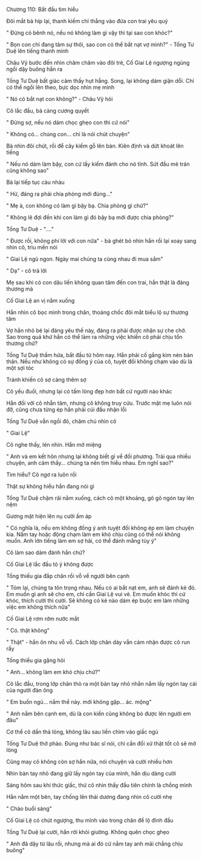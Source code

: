




Chương 110: Bắt đầu tìm hiểu

Đôi mắt bà híp lại, thanh kiếm chỉ thẳng vào đứa con trai yêu quý

" Đừng có bênh nó, nếu nó không làm gì vậy thì tại sao con khóc?"

" Bọn con chỉ đang tâm sự thôi, sao con có thể bắt nạt vợ mình?" - Tống Tư Duệ lên tiếng thanh minh

Châu Vỹ bước đến nhìn chăm chăm vào đôi trẻ, Cố Giai Lệ ngượng ngùng ngồi dậy buông hắn ra

Tống Tư Duệ bất giác cảm thấy hụt hẫng. Song, lại không dám giận dỗi. Chỉ có thể ngồi lên theo, bực dọc nhìn mẹ mình

" Nó có bắt nạt con không?" - Châu Vỹ hỏi

Cô lắc đầu, bà càng cương quyết

" Đừng sợ, nếu nó dám chọc ghẹo con thì cứ nói"

" Không có... chúng con... chỉ là nói chút chuyện"

Bà nhìn đôi chút, rồi để cây kiếm gỗ lên bàn. Kiên định và dứt khoát lên tiếng

" Nếu nó dám làm bậy, con cứ lấy kiếm đánh cho nó tỉnh. Sứt đầu mẻ trán cũng không sao"

Bà lại tiếp tục càu nhàu


" Hừ, đáng ra phải chia phòng mới đúng..."

" Mẹ à, con không có làm gì bậy bạ. Chia phòng gì chứ?"

" Không lẽ đợi đến khi con làm gì đó bậy bạ mới được chia phòng?"

Tống Tư Duệ - "...."

" Được rồi, không phí lời với con nữa" - bà ghét bỏ nhìn hắn rồi lại xoay sang nhìn cô, trìu mến nói

" Giai Lệ ngủ ngon. Ngày mai chúng ta cùng nhau đi mua sắm"

" Dạ" - cô trả lời

Mẹ sau khi có con dâu liền không quan tâm đến con trai, hắn thật là đáng thương mà

Cố Giai Lệ an vị nằm xuống

Hắn nhìn cô bọc mình trong chăn, thoáng chốc đôi mắt biểu lộ sự thương tâm

Vợ hắn nhỏ bé lại đáng yêu thế này, đáng ra phải được nhận sự che chở. Sao trong quá khứ hắn có thể làm ra những việc khiến cô phải chịu tổn thương chứ?

Tống Tư Duệ thầm hứa, bắt đầu từ hôm nay. Hắn phải cố gắng kìm nén bản thân. Nếu như không có sự đồng ý của cô, tuyệt đối không chạm vào dù là một sợi tóc

Tránh khiến cô sợ càng thêm sợ

Cô yếu đuối, nhưng lại có tấm lòng đẹp hơn bất cứ người nào khác

Hắn đối với cô nhẫn tâm, nhưng cô không truy cứu. Trước mặt mẹ luôn nói đỡ, cũng chưa từng ép hắn phải cúi đầu nhận lỗi

Tống Tư Duệ vẫn ngồi đó, chăm chú nhìn cô

" Giai Lệ"

Cô nghe thấy, lén nhìn. Hắn mở miệng


" Anh và em kết hôn nhưng lại không biết gì về đối phương. Trải qua nhiều chuyện, anh cảm thấy... chúng ta nên tìm hiểu nhau. Em nghĩ sao?"

Tìm hiểu? Cô ngơ ra luôn rồi

Thật sự không hiểu hắn đang nói gì

Tống Tư Duệ chậm rãi nằm xuống, cách cô một khoảng, gõ gõ ngón tay lên nệm

Gương mặt hiện lên nụ cười ấm áp

" Có nghĩa là, nếu em không đồng ý anh tuyệt đối không ép em làm chuyện kia. Nắm tay hoặc động chạm làm em khó chịu cũng có thể nói không muốn. Anh lớn tiếng làm em sợ hãi, có thể đánh mắng tùy ý"

Cô làm sao dám đánh hắn chứ?

Cố Giai Lệ lắc đầu tỏ ý không được

Tống thiếu gia đắp chăn rồi vỗ về người bên cạnh

" Tóm lại, chúng ta tôn trọng nhau. Nếu có ai bắt nạt em, anh sẽ đánh kẻ đó. Em muốn gì anh sẽ cho em, chỉ cần Giai Lệ vui vẻ. Em muốn khóc thì cứ khóc, thích cười thì cười. Sẽ không có kẻ nào dám ép buộc em làm những việc em không thích nữa"

Cố Giai Lệ rơm rớm nước mắt

" Có. thật không"

" Thật" - hắn ôn nhu vỗ vỗ. Cách lớp chăn dày vẫn cảm nhận được cô run rẩy

Tống thiếu gia gặng hỏi

" Anh... không làm em khó chịu chứ?"

Cô lắc đầu, trong lớp chăn thò ra một bàn tay nhỏ nhắn nắm lấy ngón tay cái của người đàn ông

" Em buồn ngủ... nắm thế này. mới không gặp... ác. mộng"

" Anh nằm bên cạnh em, dù là con kiến cũng không bò được lên người em đâu"

Cơ thể cô dần thả lỏng, không lâu sau liền chìm vào giấc ngủ

Tống Tư Duệ thở phào. Đúng như bác sĩ nói, chỉ cần đối xử thật tốt cô sẽ mở lòng

Cũng may cô không còn sợ hắn nữa, nói chuyện và cười nhiều hơn

Nhìn bàn tay nhỏ đang giữ lấy ngón tay của mình, hắn dịu dàng cười



Sáng hôm sau khi thức giấc, thứ cô nhìn thấy đầu tiên chính là chồng mình

Hắn nằm một bên, tay chống lên thái dương đang nhìn cô cười nhẹ

" Chào buổi sáng"

Cố Giai Lệ có chút ngượng, thu mình vào trong chăn để lộ đỉnh đầu

Tống Tư Duệ lại cười, hắn rời khỏi giường. Không quên chọc ghẹo

" Anh đã dậy từ lâu rồi, nhưng mà ai đó cứ nắm tay anh mãi chẳng chịu buông"




